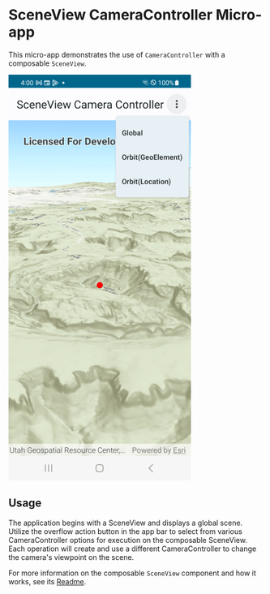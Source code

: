# SceneView CameraController Micro-app

This micro-app demonstrates the use of `CameraController` with a composable `SceneView`.

![Screenshot](screenshot.png)

## Usage

The application begins with a SceneView and displays a global scene. Utilize the overflow action button in the app bar to select from various CameraController options for execution on the composable SceneView. Each operation will create and use a different CameraController to change the camera's viewpoint on the scene.

For more information on the composable `SceneView` component and how it works, see its [Readme](../../toolkit/geoview-compose/README.md).
